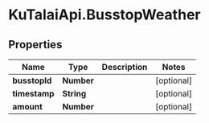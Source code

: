 # KuTalaiApi.BusstopWeather

## Properties

Name | Type | Description | Notes
------------ | ------------- | ------------- | -------------
**busstopId** | **Number** |  | [optional] 
**timestamp** | **String** |  | [optional] 
**amount** | **Number** |  | [optional] 


